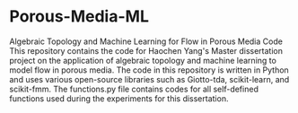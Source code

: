 # Porous-Media-ML
Algebraic Topology and Machine Learning for Flow in Porous Media Code
This repository contains the code for Haochen Yang's Master dissertation project on the application of algebraic topology and machine learning to model flow in porous media.
The code in this repository is written in Python and uses various open-source libraries such as Giotto-tda, scikit-learn, and scikit-fmm.
The functions.py file contains codes for all self-defined functions used during the experiments for this dissertation.
